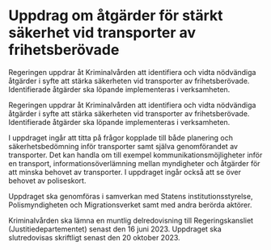 # Uppdrag om åtgärder för stärkt säkerhet vid transporter av frihetsberövade

Regeringen uppdrar åt Kriminalvården att identifiera och vidta nödvändiga åtgärder i syfte att stärka säkerheten vid transporter av frihetsberövade. Identifierade åtgärder ska löpande implementeras i verksamheten.

Regeringen uppdrar åt Kriminalvården att identifiera och vidta nödvändiga åtgärder i syfte att stärka säkerheten vid transporter av frihetsberövade. Identifierade åtgärder ska löpande implementeras i verksamheten.

I uppdraget ingår att titta på frågor kopplade till både planering och säkerhetsbedömning inför transporter samt själva genomförandet av transporter. Det kan handla om till exempel kommunikationsmöjligheter inför en transport, informationsöverlämning mellan myndigheter och åtgärder för att minska behovet av transporter. I uppdraget ingår också att se över behovet av poliseskort.

Uppdraget ska genomföras i samverkan med Statens institutionsstyrelse, Polismyndigheten och Migrationsverket samt med andra berörda aktörer.

Kriminalvården ska lämna en muntlig delredovisning till Regeringskansliet (Justitiedepartementet) senast den 16 juni 2023. Uppdraget ska slutredovisas skriftligt senast den 20 oktober 2023.

